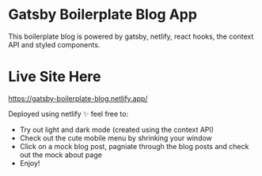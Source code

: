 # Gatsby Boilerplate Blog App 
This boilerplate blog is powered by gatsby, netlify, react hooks, the context API and styled components.

# Live Site Here
https://gatsby-boilerplate-blog.netlify.app/

Deployed using netlify ✨ feel free to:
- Try out light and dark mode (created using the context API)
- Check out the cute mobile menu by shrinking your window
- Click on a mock blog post, pagniate through the blog posts and check out the mock about page
- Enjoy!
